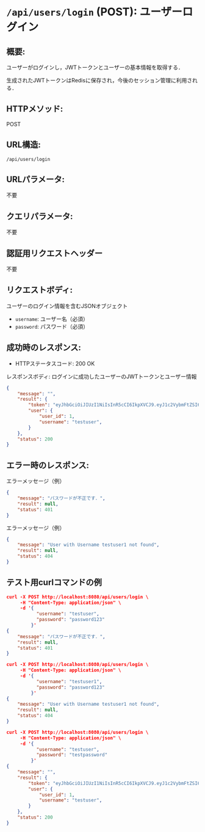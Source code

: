 # `/api/users/login` (POST): ユーザーログイン

## 概要:
ユーザーがログインし，JWTトークンとユーザーの基本情報を取得する．

生成されたJWTトークンはRedisに保存され，今後のセッション管理に利用される．

## HTTPメソッド:
POST

## URL構造:
`/api/users/login`

## URLパラメータ:
不要

## クエリパラメータ:
不要

## 認証用リクエストヘッダー
不要

## リクエストボディ:
ユーザーのログイン情報を含むJSONオブジェクト

- `username`: ユーザー名（必須）
- `password`: パスワード（必須）

## 成功時のレスポンス:
- HTTPステータスコード: 200 OK

レスポンスボディ: ログインに成功したユーザーのJWTトークンとユーザー情報
```json
{
    "message": "",
    "result": {
        "token": "eyJhbGciOiJIUzI1NiIsInR5cCI6IkpXVCJ9.eyJ1c2VybmFtZSI6InRlc3R1c2VyIiwidXNlcl9pZCI6MSwiZXhwIjoxNzA3ODQ1NzQ5fQ.P6OUiyZezV1aayV7gVfYVax54Jz2qt_qP7tjvSKKMIc",
        "user": {
            "user_id": 1,
            "username": "testuser",
        }
    },
    "status": 200
}
```

## エラー時のレスポンス:

エラーメッセージ（例）
```json
{
    "message": "パスワードが不正です．",
    "result": null,
    "status": 401
}
```

エラーメッセージ（例）
```json
{
    "message": "User with Username testuser1 not found",
    "result": null,
    "status": 404
}
```

## テスト用curlコマンドの例
```json
curl -X POST http://localhost:8080/api/users/login \
     -H "Content-Type: application/json" \
     -d '{
           "username": "testuser",
           "password": "password123"
         }'
{
    "message": "パスワードが不正です．",
    "result": null,
    "status": 401
}
```
```json
curl -X POST http://localhost:8080/api/users/login \
     -H "Content-Type: application/json" \
     -d '{
           "username": "testuser1",
           "password": "password123"
         }'
{
    "message": "User with Username testuser1 not found",
    "result": null,
    "status": 404
}
```
```json
curl -X POST http://localhost:8080/api/users/login \
     -H "Content-Type: application/json" \
     -d '{
           "username": "testuser",
           "password": "testpassword"
         }'
{
    "message": "",
    "result": {
        "token": "eyJhbGciOiJIUzI1NiIsInR5cCI6IkpXVCJ9.eyJ1c2VybmFtZSI6InRlc3R1c2VyIiwidXNlcl9pZCI6MSwiZXhwIjoxNzA3ODQ1NzQ5fQ.P6OUiyZezV1aayV7gVfYVax54Jz2qt_qP7tjvSKKMIc",
        "user": {
            "user_id": 1,
            "username": "testuser",
        }
    },
    "status": 200
}
```